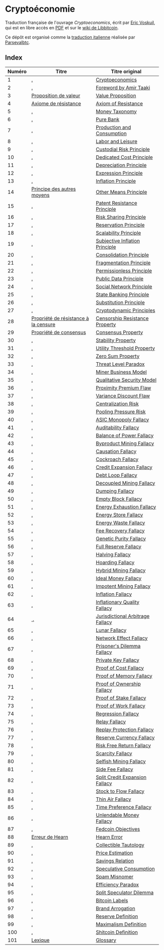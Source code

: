 Cryptoéconomie
==============

Traduction française de l'ouvrage *Cryptoeconomics*, écrit par [Eric Voskuil](https://twitter.com/evoskuil), qui est en libre accès en [PDF](https://voskuil.org/cryptoeconomics/cryptoeconomics.pdf) et sur le [wiki de Libbitcoin](https://github.com/libbitcoin/libbitcoin-system/wiki/Cryptoeconomics).

Ce dépôt est organisé comme la [traduction italienne](https://github.com/parsevalbtc/cryptoeconomics-IT-translation/) réalisée par [Parsevalbtc](https://twitter.com/parsevalbtc).

## Index

| Numéro | Titre                                                                           | Titre original                                                                                            |
| ------ | ------------------------------------------------------------------------------- | --------------------------------------------------------------------------------------------------------- |
| 1      | [.](chapters/ch001-cryptoeconomics.md)                                          | [Cryptoeconomics](https://github.com/libbitcoin/libbitcoin-system/wiki/Cryptoeconomics)                   |
| 2      | [.](chapters/ch002-foreword-by-amir-taaki.md)                                   | [Foreword by Amir Taaki](https://github.com/libbitcoin/libbitcoin-system/wiki/Foreword-by-Amir-Taaki)     |
| 3      | [Proposition de valeur](chapters/ch003-value-proposition.md)                    | [Value Proposition](https://github.com/libbitcoin/libbitcoin-system/wiki/Value-Proposition)               |
| 4      | [Axiome de résistance](chapters/ch004-axiom-of-resistance.md)                   | [Axiom of Resistance](https://github.com/libbitcoin/libbitcoin-system/wiki/Axiom-of-Resistance)           |
| 5      | [.](chapters/ch005-money-taxonomy.md)                                           | [Money Taxonomy](https://github.com/libbitcoin/libbitcoin-system/wiki/Money-Taxonomy)                     |
| 6      | [.](chapters/ch006-pure-bank.md)                                                | [Pure Bank](https://github.com/libbitcoin/libbitcoin-system/wiki/Pure-Bank)                               |
| 7      | [.](chapters/ch007-production-and-consumption.md)                               | [Production and Consumption](https://github.com/libbitcoin/libbitcoin-system/wiki/Production-and-Consumption) |
| 8      | [.](chapters/ch008-labor-and-leisure.md)                                        | [Labor and Leisure](https://github.com/libbitcoin/libbitcoin-system/wiki/Labor-and-Leisure)               |
| 9      | [.](chapters/ch009-custodial-risk-principle.md)                                 | [Custodial Risk Principle](https://github.com/libbitcoin/libbitcoin-system/wiki/Custodial-Risk-Principle) |
| 10     | [.](chapters/ch010-dedicated-cost-principle.md)                                 | [Dedicated Cost Principle](https://github.com/libbitcoin/libbitcoin-system/wiki/Dedicated-Cost-Principle) |
| 11     | [.](chapters/ch011-depreciation-principle.md)                                   | [Depreciation Principle](https://github.com/libbitcoin/libbitcoin-system/wiki/Depreciation-Principle)     |
| 12     | [.](chapters/ch012-expression-principle.md)                                     | [Expression Principle](https://github.com/libbitcoin/libbitcoin-system/wiki/Expression-Principle)         |
| 13     | [.](chapters/ch013-inflation-principle.md)                                      | [Inflation Principle](https://github.com/libbitcoin/libbitcoin-system/wiki/Inflation-Principle)           |
| 14     | [Principe des autres moyens](chapters/ch014-other-means-principle.md)           | [Other Means Principle](https://github.com/libbitcoin/libbitcoin-system/wiki/Other-Means-Principle)       |
| 15     | [.](chapters/ch015-patent-resistance-principle.md)                              | [Patent Resistance Principle](https://github.com/libbitcoin/libbitcoin-system/wiki/Patent-Resistance-Principle) |
| 16     | [.](chapters/ch016-risk-sharing-principle.md)                                   | [Risk Sharing Principle](https://github.com/libbitcoin/libbitcoin-system/wiki/Risk-Sharing-Principle)     |
| 17     | [.](chapters/ch017-reservation-principle.md)                                    | [Reservation Principle](https://github.com/libbitcoin/libbitcoin-system/wiki/Reservation-Principle)       |
| 18     | [.](chapters/ch018-scalability-principle.md)                                    | [Scalability Principle](https://github.com/libbitcoin/libbitcoin-system/wiki/Scalability-Principle)       |
| 19     | [.](chapters/ch019-subjective-inflation-principle.md)                           | [Subjective Inflation Principle](https://github.com/libbitcoin/libbitcoin-system/wiki/Subjective-Inflation-Principle) |
| 20     | [.](chapters/ch020-consolidation-principle.md)                                  | [Consolidation Principle](https://github.com/libbitcoin/libbitcoin-system/wiki/Consolidation-Principle)   |
| 21     | [.](chapters/ch021-fragmentation-principle.md)                                  | [Fragmentation Principle](https://github.com/libbitcoin/libbitcoin-system/wiki/Fragmentation-Principle)   |
| 22     | [.](chapters/ch022-permissionless-principle.md)                                 | [Permissionless Principle](https://github.com/libbitcoin/libbitcoin-system/wiki/Permissionless-Principle) |
| 23     | [.](chapters/ch023-public-data-principle.md)                                    | [Public Data Principle](https://github.com/libbitcoin/libbitcoin-system/wiki/Public-Data-Principle)       |
| 24     | [.](chapters/ch024-social-network-principle.md)                                 | [Social Network Principle](https://github.com/libbitcoin/libbitcoin-system/wiki/Social-Network-Principle) |
| 25     | [.](chapters/ch025-state-banking-principle.md)                                  | [State Banking Principle](https://github.com/libbitcoin/libbitcoin-system/wiki/State-Banking-Principle)   |
| 26     | [.](chapters/ch026-substitution-principle.md)                                   | [Substitution Principle](https://github.com/libbitcoin/libbitcoin-system/wiki/Substitution-Principle)     |
| 27     | [.](chapters/ch027-cryptodynamic-principles.md)                                 | [Cryptodynamic Principles](https://github.com/libbitcoin/libbitcoin-system/wiki/Cryptodynamic-Principles) |
| 28     | [Propriété de résistance à la censure](chapters/ch028-censorship-resistance-property.md) | [Censorship Resistance Property](https://github.com/libbitcoin/libbitcoin-system/wiki/Censorship-Resistance-Property) |
| 29     | [Propriété de consensus](chapters/ch029-consensus-property.md)                  | [Consensus Property](https://github.com/libbitcoin/libbitcoin-system/wiki/Consensus-Property)             |
| 30     | [.](chapters/ch030-stability-property.md)                                       | [Stability Property](https://github.com/libbitcoin/libbitcoin-system/wiki/Stability-Property)             |
| 31     | [.](chapters/ch031-utility-threshold-property.md)                               | [Utility Threshold Property](https://github.com/libbitcoin/libbitcoin-system/wiki/Utility-Threshold-Property) |
| 32     | [.](chapters/ch032-zero-sum-property.md)                                        | [Zero Sum Property](https://github.com/libbitcoin/libbitcoin-system/wiki/Zero-Sum-Property)               |
| 33     | [.](chapters/ch033-threat-level-paradox.md)                                     | [Threat Level Paradox](https://github.com/libbitcoin/libbitcoin-system/wiki/Threat-Level-Paradox)         |
| 34     | [.](chapters/ch034-miner-business-model.md)                                     | [Miner Business Model](https://github.com/libbitcoin/libbitcoin-system/wiki/Miner-Business-Model)         |
| 35     | [.](chapters/ch035-qualitative-security-model.md)                               | [Qualitative Security Model](https://github.com/libbitcoin/libbitcoin-system/wiki/Qualitative-Security-Model) |
| 36     | [.](chapters/ch036-proximity-premium-flaw.md)                                   | [Proximity Premium Flaw](https://github.com/libbitcoin/libbitcoin-system/wiki/Proximity-Premium-Flaw)     |
| 37     | [.](chapters/ch037-variance-discount-flaw.md)                                   | [Variance Discount Flaw](https://github.com/libbitcoin/libbitcoin-system/wiki/Variance-Discount-Flaw)     |
| 38     | [.](chapters/ch038-centralization-risk.md)                                      | [Centralization Risk](https://github.com/libbitcoin/libbitcoin-system/wiki/Centralization-Risk)           |
| 39     | [.](chapters/ch039-pooling-pressure-risk.md)                                    | [Pooling Pressure Risk](https://github.com/libbitcoin/libbitcoin-system/wiki/Pooling-Pressure-Risk)       |
| 40     | [.](chapters/ch040-asic-monopoly-fallacy.md)                                    | [ASIC Monopoly Fallacy](https://github.com/libbitcoin/libbitcoin-system/wiki/ASIC-Monopoly-Fallacy)       |
| 41     | [.](chapters/ch041-auditability-fallacy.md)                                     | [Auditability Fallacy](https://github.com/libbitcoin/libbitcoin-system/wiki/Auditability-Fallacy)         |
| 42     | [.](chapters/ch042-balance-of-power-fallacy.md)                                 | [Balance of Power Fallacy](https://github.com/libbitcoin/libbitcoin-system/wiki/Balance-of-Power-Fallacy) |
| 43     | [.](chapters/ch043-byproduct-mining-fallacy.md)                                 | [Byproduct Mining Fallacy](https://github.com/libbitcoin/libbitcoin-system/wiki/Byproduct-Mining-Fallacy) |
| 44     | [.](chapters/ch044-causation-fallacy.md)                                        | [Causation Fallacy](https://github.com/libbitcoin/libbitcoin-system/wiki/Causation-Fallacy)               |
| 45     | [.](chapters/ch045-cockroach-fallacy.md)                                        | [Cockroach Fallacy](https://github.com/libbitcoin/libbitcoin-system/wiki/Cockroach-Fallacy)               |
| 46     | [.](chapters/ch046-credit-expansion-fallacy.md)                                 | [Credit Expansion Fallacy](https://github.com/libbitcoin/libbitcoin-system/wiki/Credit-Expansion-Fallacy) |
| 47     | [.](chapters/ch047-debt-loop-fallacy.md)                                        | [Debt Loop Fallacy](https://github.com/libbitcoin/libbitcoin-system/wiki/Debt-Loop-Fallacy)               |
| 48     | [.](chapters/ch048-decoupled-mining-fallacy.md)                                 | [Decoupled Mining Fallacy](https://github.com/libbitcoin/libbitcoin-system/wiki/Decoupled-Mining-Fallacy) |
| 49     | [.](chapters/ch049-dumping-fallacy.md)                                          | [Dumping Fallacy](https://github.com/libbitcoin/libbitcoin-system/wiki/Dumping-Fallacy)                   |
| 50     | [.](chapters/ch050-empty-block-fallacy.md)                                      | [Empty Block Fallacy](https://github.com/libbitcoin/libbitcoin-system/wiki/Empty-Block-Fallacy)           |
| 51     | [.](chapters/ch051-energy-exhaustion-fallacy.md)                                | [Energy Exhaustion Fallacy](https://github.com/libbitcoin/libbitcoin-system/wiki/Energy-Exhaustion-Fallacy) |
| 52     | [.](chapters/ch052-energy-store-fallacy.md)                                     | [Energy Store Fallacy](https://github.com/libbitcoin/libbitcoin-system/wiki/Energy-Store-Fallacy)         |
| 53     | [.](chapters/ch053-energy-waste-fallacy.md)                                     | [Energy Waste Fallacy](https://github.com/libbitcoin/libbitcoin-system/wiki/Energy-Waste-Fallacy)         |
| 54     | [.](chapters/ch054-fee-recovery-fallacy.md)                                     | [Fee Recovery Fallacy](https://github.com/libbitcoin/libbitcoin-system/wiki/Fee-Recovery-Fallacy)         |
| 55     | [.](chapters/ch055-genetic-purity-fallacy.md)                                   | [Genetic Purity Fallacy](https://github.com/libbitcoin/libbitcoin-system/wiki/Genetic-Purity-Fallacy)     |
| 56     | [.](chapters/ch056-full-reserve-fallacy.md)                                     | [Full Reserve Fallacy](https://github.com/libbitcoin/libbitcoin-system/wiki/Full-Reserve-Fallacy)         |
| 57     | [.](chapters/ch057-halving-fallacy.md)                                          | [Halving Fallacy](https://github.com/libbitcoin/libbitcoin-system/wiki/Halving-Fallacy)                   |
| 58     | [.](chapters/ch058-hoarding-fallacy.md)                                         | [Hoarding Fallacy](https://github.com/libbitcoin/libbitcoin-system/wiki/Hoarding-Fallacy)                 |
| 59     | [.](chapters/ch059-hybrid-mining-fallacy.md)                                    | [Hybrid Mining Fallacy](https://github.com/libbitcoin/libbitcoin-system/wiki/Hybrid-Mining-Fallacy)       |
| 60     | [.](chapters/ch060-ideal-money-fallacy.md)                                      | [Ideal Money Fallacy](https://github.com/libbitcoin/libbitcoin-system/wiki/Ideal-Money-Fallacy)           |
| 61     | [.](chapters/ch061-impotent-mining-fallacy.md)                                  | [Impotent Mining Fallacy](https://github.com/libbitcoin/libbitcoin-system/wiki/Impotent-Mining-Fallacy)   |
| 62     | [.](chapters/ch062-inflation-fallacy.md)                                        | [Inflation Fallacy](https://github.com/libbitcoin/libbitcoin-system/wiki/Inflation-Fallacy)               |
| 63     | [.](chapters/ch063-inflationary-quality-fallacy.md)                             | [Inflationary Quality Fallacy](https://github.com/libbitcoin/libbitcoin-system/wiki/Inflationary-Quality-Fallacy) |
| 64     | [ .](chapters/ch064-jurisdictional-arbitrage-fallacy.md)                         | [Jurisdictional Arbitrage Fallacy](https://github.com/libbitcoin/libbitcoin-system/wiki/Jurisdictional-Arbitrage-Fallacy) |
| 65     | [.](chapters/ch065-lunar-fallacy.md)                                            | [Lunar Fallacy](https://github.com/libbitcoin/libbitcoin-system/wiki/Lunar-Fallacy)                       |
| 66     | [.](chapters/ch066-network-effect-fallacy.md)                                   | [Network Effect Fallacy](https://github.com/libbitcoin/libbitcoin-system/wiki/Network-Effect-Fallacy)     |
| 67     | [.](chapters/ch067-prisoners-dilemma-fallacy.md)                                | [Prisoner's Dilemma Fallacy](https://github.com/libbitcoin/libbitcoin-system/wiki/Prisoner's-Dilemma-Fallacy) |
| 68     | [.](chapters/ch068-private-key-fallacy.md)                                      | [Private Key Fallacy](https://github.com/libbitcoin/libbitcoin-system/wiki/Private-Key-Fallacy)           |
| 69     | [.](chapters/ch069-proof-of-cost-fallacy.md)                                    | [Proof of Cost Fallacy](https://github.com/libbitcoin/libbitcoin-system/wiki/Proof-of-Cost-Fallacy)       |
| 70     | [.](chapters/ch070-proof-of-memory-fallacy.md)                                  | [Proof of Memory Fallacy](https://github.com/libbitcoin/libbitcoin-system/wiki/Proof-of-Memory-Fallacy)   |
| 71     | [.](chapters/ch071-proof-of-ownership-fallacy.md)                               | [Proof of Ownership Fallacy](https://github.com/libbitcoin/libbitcoin-system/wiki/Proof-of-Ownership-Fallacy) |
| 72     | [.](chapters/ch072-proof-of-stake-fallacy.md)                                   | [Proof of Stake Fallacy](https://github.com/libbitcoin/libbitcoin-system/wiki/Proof-of-Stake-Fallacy)     |
| 73     | [.](chapters/ch073-proof-of-work-fallacy.md)                                    | [Proof of Work Fallacy](https://github.com/libbitcoin/libbitcoin-system/wiki/Proof-of-Work-Fallacy)       |
| 74     | [.](chapters/ch074-regression-fallacy.md)                                       | [Regression Fallacy](https://github.com/libbitcoin/libbitcoin-system/wiki/Regression-Fallacy)             |
| 75     | [.](chapters/ch075-relay-fallacy.md)                                            | [Relay Fallacy](https://github.com/libbitcoin/libbitcoin-system/wiki/Relay-Fallacy)                       |
| 76     | [.](chapters/ch076-replay-protection-fallacy.md)                                | [Replay Protection Fallacy](https://github.com/libbitcoin/libbitcoin-system/wiki/Replay-Protection-Fallacy) |
| 77     | [.](chapters/ch077-reserve-currency-fallacy.md)                                 | [Reserve Currency Fallacy](https://github.com/libbitcoin/libbitcoin-system/wiki/Reserve-Currency-Fallacy) |
| 78     | [.](chapters/ch078-risk-free-return-fallacy.md)                                 | [Risk Free Return Fallacy](https://github.com/libbitcoin/libbitcoin-system/wiki/Risk-Free-Return-Fallacy) |
| 79     | [.](chapters/ch079-scarcity-fallacy.md)                                         | [Scarcity Fallacy](https://github.com/libbitcoin/libbitcoin-system/wiki/Scarcity-Fallacy)                 |
| 80     | [.](chapters/ch080-selfish-mining-fallacy.md)                                   | [Selfish Mining Fallacy](https://github.com/libbitcoin/libbitcoin-system/wiki/Selfish-Mining-Fallacy)     |
| 81     | [.](chapters/ch081-side-fee-fallacy.md)                                         | [Side Fee Fallacy](https://github.com/libbitcoin/libbitcoin-system/wiki/Side-Fee-Fallacy)                 |
| 82     | [.](chapters/ch082-split-credit-expansion-fallacy.md)                           | [Split Credit Expansion Fallacy](https://github.com/libbitcoin/libbitcoin-system/wiki/Split-Credit-Expansion-Fallacy) |
| 83     | [.](chapters/ch083-stock-to-flow-fallacy.md)                                    | [Stock to Flow Fallacy](https://github.com/libbitcoin/libbitcoin-system/wiki/Stock-to-Flow-Fallacy)       |
| 84     | [.](chapters/ch084-thin-air-fallacy.md)                                         | [Thin Air Fallacy](https://github.com/libbitcoin/libbitcoin-system/wiki/Thin-Air-Fallacy)                 |
| 85     | [.](chapters/ch085-time-preference-fallacy.md)                                  | [Time Preference Fallacy](https://github.com/libbitcoin/libbitcoin-system/wiki/Time-Preference-Fallacy)   |
| 86     | [.](chapters/ch086-unlendable-money-fallacy.md)                                 | [Unlendable Money Fallacy](https://github.com/libbitcoin/libbitcoin-system/wiki/Unlendable-Money-Fallacy) |
| 87     | [.](chapters/ch087-fedcoin-objectives.md)                                       | [Fedcoin Objectives](https://github.com/libbitcoin/libbitcoin-system/wiki/Fedcoin-Objectives)             |
| 88     | [Erreur de Hearn](chapters/ch088-hearn-error.md)                                | [Hearn Error](https://github.com/libbitcoin/libbitcoin-system/wiki/Hearn-Error)                           |
| 89     | [.](chapters/ch089-collectible-tautology.md)                                    | [Collectible Tautology](https://github.com/libbitcoin/libbitcoin-system/wiki/Hearn-Error)                 |
| 90     | [.](chapters/ch090-price-estimation.md)                                         | [Price Estimation](https://github.com/libbitcoin/libbitcoin-system/wiki/Price-Estimation)                 |
| 91     | [.](chapters/ch091-saving-relation.md)                                          | [Savings Relation](https://github.com/libbitcoin/libbitcoin-system/wiki/Savings-Relation)                 |
| 92     | [.](chapters/ch092-speculative-consumption.md)                                  | [Speculative Consumption](https://github.com/libbitcoin/libbitcoin-system/wiki/Speculative-Consumption)   |
| 93     | [.](chapters/ch093-spam-misnomer.md)                                            | [Spam Misnomer](https://github.com/libbitcoin/libbitcoin-system/wiki/Spam-Misnomer)                       |
| 94     | [.](chapters/ch094-efficiency-paradox.md)                                       | [Efficiency Paradox](https://github.com/libbitcoin/libbitcoin-system/wiki/Efficiency-Paradox)             |
| 95     | [.](chapters/ch095-split-speculator-dilemma.md)                                 | [Split Speculator Dilemma](https://github.com/libbitcoin/libbitcoin-system/wiki/Split-Speculator-Dilemma) |
| 96     | [.](chapters/ch096-bitcoin-labels.md)                                           | [Bitcoin Labels](https://github.com/libbitcoin/libbitcoin-system/wiki/Bitcoin-Labels)                     |
| 97     | [.](chapters/ch097-brand-arrogation.md)                                         | [Brand Arrogation](https://github.com/libbitcoin/libbitcoin-system/wiki/Brand-Arrogation)                 |
| 98     | [.](chapters/ch098-reserve-definition.md)                                       | [Reserve Definition](https://github.com/libbitcoin/libbitcoin-system/wiki/Reserve-Definition)             |
| 99     | [.](chapters/ch099-maximalism-definition.md)                                    | [Maximalism Definition](https://github.com/libbitcoin/libbitcoin-system/wiki/Maximalism-Definition)       |
| 100    | [.](chapters/ch100-shitcoin-definition.md)                                      | [Shitcoin Definition](https://github.com/libbitcoin/libbitcoin-system/wiki/Shitcoin-Definition)           |
| 101    | [Lexique](chapters/ch101-glossary.md)                                           | [Glossary](https://github.com/libbitcoin/libbitcoin-system/wiki/Glossary)                                 |
